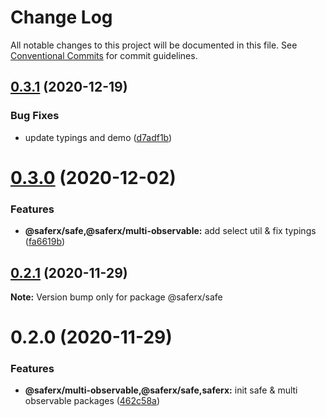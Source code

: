 # Change Log

All notable changes to this project will be documented in this file.
See [Conventional Commits](https://conventionalcommits.org) for commit guidelines.

## [0.3.1](https://github.com/KrickRay/saferx/compare/@saferx/safe@0.3.0...@saferx/safe@0.3.1) (2020-12-19)


### Bug Fixes

* update typings and demo ([d7adf1b](https://github.com/KrickRay/saferx/commit/d7adf1bb70337696baf5d751d9d3d58081270807))





# [0.3.0](https://github.com/KrickRay/saferx/compare/@saferx/safe@0.2.1...@saferx/safe@0.3.0) (2020-12-02)


### Features

* **@saferx/safe,@saferx/multi-observable:** add select util & fix typings ([fa6619b](https://github.com/KrickRay/saferx/commit/fa6619b17d01907fb53febbb4f2919054af7125f))





## [0.2.1](https://github.com/KrickRay/saferx/compare/@saferx/safe@0.2.0...@saferx/safe@0.2.1) (2020-11-29)

**Note:** Version bump only for package @saferx/safe





# 0.2.0 (2020-11-29)


### Features

* **@saferx/multi-observable,@saferx/safe,saferx:** init safe & multi observable packages ([462c58a](https://github.com/KrickRay/saferx/commit/462c58a9ba57296e368925cc41569785a1526eea))
